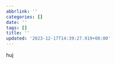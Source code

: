 ```yaml
---
abbrlink: ''
categories: []
date: ''
tags: []
title: ''
updated: '2023-12-17T14:39:27.919+08:00'
---
```

huj
